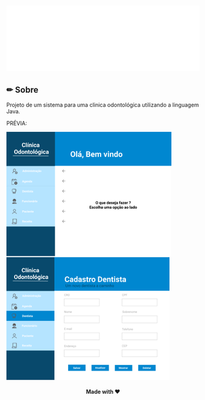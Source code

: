<h1 align="center">
    <img alt="ClinicaOdonto" title="#Projeto" src="src/img/cOdonto.svg" />
</h1>

## ✏ Sobre
 Projeto de um sistema para uma clinica odontológica utilizando a linguagem Java.
 
 PRÉVIA:
 
 <img src="src/img/telaInicial.png" alt="Home Demo" width="430"/> <img src="src/img/telaDentista.png" alt="Dentista Demo" height="320"/>
 
 
 

<h4 align="center"> 
	 Made with ♥ 	  
</h4>

